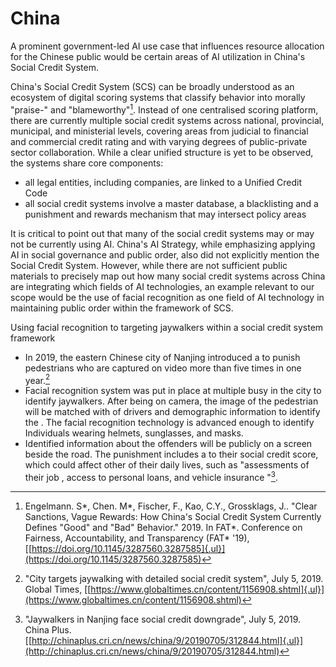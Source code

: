 # China
A prominent government-led AI use case that influences resource allocation for the Chinese public would be certain areas of AI utilization in China's Social Credit System.

China's Social Credit System (SCS) can be broadly understood as an ecosystem of digital scoring systems that classify behavior into morally "praise-" and "blameworthy"[^47]. Instead of one centralised scoring platform, there are currently multiple social credit systems across national, provincial, municipal, and ministerial levels, covering areas from judicial to financial and commercial credit rating and with varying degrees of public-private sector collaboration. While a clear unified structure is yet to be observed, the systems share core components:

-   all legal entities, including companies, are linked to a Unified Credit Code
-   all social credit systems involve a master database, a blacklisting and a punishment and rewards mechanism that may intersect policy areas

It is critical to point out that many of the social credit systems may or may not be currently using AI. China's AI Strategy, while emphasizing applying AI in social governance and public order, also did not explicitly mention the Social Credit System. However, while there are not sufficient public materials to precisely map out how many social credit systems across China are integrating which fields of AI technologies, an example relevant to our scope would be the use of facial recognition as one field of AI technology in maintaining public order within the framework of SCS.

Using facial recognition to targeting jaywalkers within a social credit system framework

-   In 2019, the eastern Chinese city of Nanjing introduced a to punish pedestrians who are captured on video more than five times in one year.[^48]
-   Facial recognition system was put in place at multiple busy in the city to identify jaywalkers. After being on camera, the image of the pedestrian will be matched with of drivers and demographic information to identify the . The facial recognition technology is advanced enough to identify Individuals wearing helmets, sunglasses, and masks.
-   Identified information about the offenders will be publicly on a screen beside the road. The punishment includes a to their social credit score, which could affect other of their daily lives, such as "assessments of their job , access to personal loans, and vehicle insurance "[^49].

[^47]: Engelmann. S*, Chen. M*, Fischer, F., Kao, C.Y., Grossklags, J.. "Clear Sanctions, Vague Rewards: How China's Social Credit System Currently Defines "Good" and "Bad" Behavior." 2019. In FAT*.  Conference on Fairness, Accountability, and Transparency (FAT* '19), [[https://doi.org/10.1145/3287560.3287585]{.ul}](https://doi.org/10.1145/3287560.3287585)

[^48]: "City targets jaywalking with detailed social credit system", July 5, 2019. Global Times, [[https://www.globaltimes.cn/content/1156908.shtml]{.ul}](https://www.globaltimes.cn/content/1156908.shtml)

[^49]: "Jaywalkers in Nanjing face social credit downgrade", July 5, 2019. China Plus.  [[http://chinaplus.cri.cn/news/china/9/20190705/312844.html]{.ul}](http://chinaplus.cri.cn/news/china/9/20190705/312844.html)
